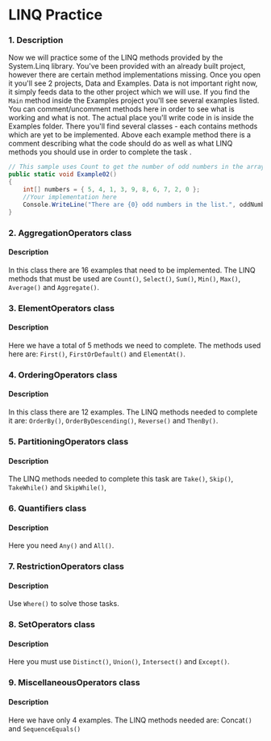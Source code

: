 # LINQ Practice

### 1. Description
Now we will practice some of the LINQ methods provided by the System.Linq library. You've been provided with an already built project, however there are certain method implementations missing. Once you open it you'll see 2 projects, Data and Examples. Data is not important right now, it simply feeds data to the other project which we will use. If you find the ```Main``` method inside the Examples project you'll see several examples listed. You can comment/uncomment methods here in order to see what is working and what is not.
The actual place you'll write code in is inside the Examples folder. There you'll find several classes - each contains methods which are yet to be implemented.
Above each example method there is a comment describing what the code should do as well as what LINQ methods you should use in order to complete the task
.
```cs
// This sample uses Count to get the number of odd numbers in the array.
public static void Example02()
{
    int[] numbers = { 5, 4, 1, 3, 9, 8, 6, 7, 2, 0 };
    //Your implementation here
    Console.WriteLine("There are {0} odd numbers in the list.", oddNumbers);
}
```

### 2. AggregationOperators class
#### Description
In this class there are 16 examples that need to be implemented. The LINQ methods that must be used are ```Count()```, ```Select()```, ```Sum()```, ```Min()```, ```Max()```, ```Average()``` and ```Aggregate()```.

### 3. ElementOperators class
#### Description
Here we have a total of 5 methods we need to complete. The methods used here are: ```First()```, ```FirstOrDefault()``` and ```ElementAt()```.

### 4. OrderingOperators class
#### Description
In this class there are 12 examples. The LINQ methods needed to complete it are: ```OrderBy()```, ```OrderByDescending()```, ```Reverse()``` and ```ThenBy()```.

### 5. PartitioningOperators class
#### Description
The LINQ methods needed to complete this task are ```Take()```, ```Skip()```, ```TakeWhile()``` and ```SkipWhile()```, 

### 6. Quantifiers class
#### Description
Here you need ```Any()``` and ```All()```. 

### 7. RestrictionOperators class
#### Description
Use ```Where()``` to solve those tasks.

### 8. SetOperators class
#### Description
Here you must use ```Distinct()```, ```Union()```, ```Intersect()``` and ```Except()```.

### 9. MiscellaneousOperators class
#### Description
Here we have only 4 examples. The LINQ methods needed are: Concat```()``` and ```SequenceEquals()```